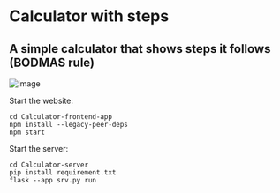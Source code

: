# Calculator with steps
## A simple calculator that shows steps it follows (BODMAS rule)
![image](https://github.com/Sanjay-kc/Calculator/assets/70278117/2f9ac593-4695-41e1-af0d-b3e5484cac22)


Start the website:
```
cd Calculator-frontend-app
npm install --legacy-peer-deps
npm start
```
Start the server:
```
cd Calculator-server
pip install requirement.txt
flask --app srv.py run
```
